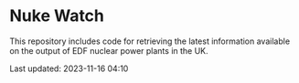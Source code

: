 # Nuke Watch

This repository includes code for retrieving the latest information available on the output of EDF nuclear power plants in the UK.

Last updated: 2023-11-16 04:10